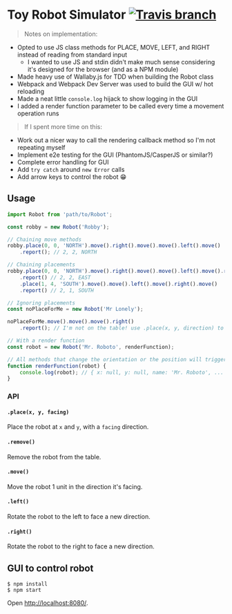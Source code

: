 # Toy Robot Simulator [![Travis branch](https://img.shields.io/travis/JackCuthbert/toy-robot-simulator/master.svg?maxAge=3600&style=flat-square)](https://travis-ci.org/JackCuthbert/toy-robot-simulator)


>Notes on implementation:
* Opted to use JS class methods for PLACE, MOVE, LEFT, and RIGHT instead of reading from standard input
    * I wanted to use JS and stdin didn't make much sense considering it's designed for the browser (and as a NPM module)
* Made heavy use of Wallaby.js for TDD when building the Robot class
* Webpack and Webpack Dev Server was used to build the GUI w/ hot reloading
* Made a neat little `console.log` hijack to show logging in the GUI
* I added a render function parameter to be called every time a movement operation runs

> If I spent more time on this:
* Work out a nicer way to call the rendering callback method so I'm not repeating myself
* Implement e2e testing for the GUI (PhantomJS/CasperJS or similar?)
* Complete error handling for GUI
* Add `try catch` around `new Error` calls
* Add arrow keys to control the robot :grin:

## Usage

```javascript
import Robot from 'path/to/Robot';

const robby = new Robot('Robby');

// Chaining move methods
robby.place(0, 0, 'NORTH').move().right().move().move().left().move()
    .report(); // 2, 2, NORTH

// Chaining placements
robby.place(0, 0, 'NORTH').move().right().move().move().left().move().right()
    .report() // 2, 2, EAST
    .place(1, 4, 'SOUTH').move().move().left().move().right().move()
    .report() // 2, 1, SOUTH

// Ignoring placements
const noPlaceForMe = new Robot('Mr Lonely');

noPlaceForMe.move().move().move().right()
    .report(); // I'm not on the table! use .place(x, y, direction) to place me.

// With a render function
const robot = new Robot('Mr. Roboto', renderFunction);

// All methods that change the orientation or the position will trigger this
function renderFunction(robot) {
    console.log(robot); // { x: null, y: null, name: 'Mr. Roboto', ... }
}
```

### API

#### `.place(x, y, facing)`

Place the robot at `x` and `y`, with a `facing` direction.

#### `.remove()`

Remove the robot from the table.

#### `.move()`

Move the robot 1 unit in the direction it's facing.

#### `.left()`

Rotate the robot to the left to face a new direction.

#### `.right()`

Rotate the robot to the right to face a new direction.

## GUI to control robot

```
$ npm install
$ npm start
```
Open <http://localhost:8080/>.
